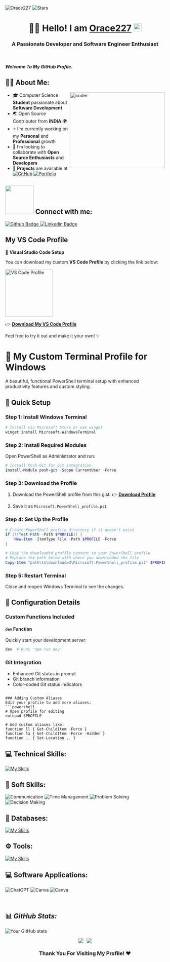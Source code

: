 <p align="left">
  <img src="https://komarev.com/ghpvc/?username=Orace227&label=Profile%20views&color=0e75b6&style=flat" alt="Orace227" />
  <img alt="Stars" src="https://img.shields.io/github/stars/Orace227?style=flat&labelColor=343b41"/>
</p>

# <div align="center"> 👨‍🎓 Hello! I am [Orace227](https://your-website-link.com) <img src="https://media.giphy.com/media/hvRJCLFzcasrR4ia7z/giphy.gif" height="25px"> </div>

<h3 align="center">A Passionate Developer and Software Engineer Enthusiast</h3>
<br />

#### _Welcome To My GitHub Profile._ 

## 🧑‍💻 About Me:

<img align="right" alt="coder" width="300" height="240" src="https://github.com/Orace227/Orace227/blob/main/coding-gif-1-unscreen.gif" />

- 🎓 Computer Science **Student** passionate about **Software Development**
- 🌏 Open Source Contributor from **INDIA** 🌍
- ⭐ I’m currently working on my **Personal** and **Professional** growth
- 🤝 I’m looking to collaborate with **Open Source Enthusiasts** and **Developers**
- 🚀 **Projects** are available at 
  [![GitHub](https://img.shields.io/badge/github-%23121011.svg?style=flat-square&logo=github&logoColor=white)](https://github.com/Orace227)
  [![Portfolio](https://img.shields.io/badge/Portfolio-%23000000.svg?style=flat-square&logo=firefox&logoColor=#FF7139)](https://bhavin.team.glitchastra.com)

<h2><img src="https://raw.githubusercontent.com/ShahriarShafin/ShahriarShafin/main/Assets/handshake.gif" width="90px"> Connect with me:</h2>
<div id="badges">
  <a href="https://github.com/Orace227">
    <img src="https://img.shields.io/badge/Github-013243?style=for-the-badge&logo=Github&logoColor=white" alt="Github Badge"/>
  </a>
  <a href="https://www.linkedin.com/in/bhavin-prajapati-b8476b275/">
    <img src="https://img.shields.io/badge/Linkedin-blue?style=for-the-badge&logo=linkedin&logoColor=white" alt="Linkedin Badge"/>
  </a>
</div>


## My VS Code Profile

🎨 **Visual Studio Code Setup**

You can download my custom **VS Code Profile** by clicking the link below:

<a href="https://gist.github.com/Orace227/188dccee889b933089bb014d688b5f88">
  <img src="https://code.visualstudio.com/assets/images/code-stable.png" alt="VS Code Profile" width="150" />
</a>

👉 **[Download My VS Code Profile](https://gist.github.com/Orace227/188dccee889b933089bb014d688b5f88)**

Feel free to try it out and make it your own! ✨

# 🎨 My Custom Terminal Profile for Windows

A beautiful, functional PowerShell terminal setup with enhanced productivity features and custom styling.

## 🚀 Quick Setup

### Step 1: Install Windows Terminal
```bash
# Install via Microsoft Store or use winget
winget install Microsoft.WindowsTerminal
```

### Step 2: Install Required Modules
Open PowerShell as Administrator and run:
```powershell
# Install Posh-Git for Git integration
Install-Module posh-git -Scope CurrentUser -Force
```

### Step 3: Download the Profile
1. Download the PowerShell profile from this gist: 
   👉 **[Download Profile](https://gist.github.com/Orace227/e6973c8e055c5448360935b248dcdf9b)**

2. Save it as `Microsoft.PowerShell_profile.ps1`

### Step 4: Set Up the Profile
```powershell
# Create PowerShell profile directory if it doesn't exist
if (!(Test-Path -Path $PROFILE)) {
    New-Item -ItemType File -Path $PROFILE -Force
}

# Copy the downloaded profile content to your PowerShell profile
# Replace the path below with where you downloaded the file
Copy-Item "path\to\downloaded\Microsoft.PowerShell_profile.ps1" $PROFILE -Force
```

### Step 5: Restart Terminal
Close and reopen Windows Terminal to see the changes.

## 🔧 Configuration Details

### Custom Functions Included

#### `dev` Function
Quickly start your development server:
```powershell
dev  # Runs 'npm run dev'
```

### Git Integration
- Enhanced Git status in prompt
- Git branch information
- Color-coded Git status indicators
```

### Adding Custom Aliases
Edit your profile to add more aliases:
```powershell
# Open profile for editing
notepad $PROFILE

# Add custom aliases like:
function ll { Get-ChildItem -Force }
function la { Get-ChildItem -Force -Hidden }
function .. { Set-Location .. }
```

## 💻 Technical Skills:
[![My Skills](https://skillicons.dev/icons?i=mongodb,expressjs,react,nodejs,javascript,git,github,nextjs,kafka,redis,typescript,html,css&perline=7)](https://skillicons.dev)

## 👤 Soft Skills:
<div id="badges">
  <a><img src="https://img.shields.io/badge/Communication-yellow?style=for-the-badge&logoColor=white" alt="Communication"/></a>
  <a><img src="https://img.shields.io/badge/Time Management-470137?style=for-the-badge&logoColor=white" alt="Time Management"/></a>
  <a><img src="https://img.shields.io/badge/Problem Solving-E10098?style=for-the-badge&logoColor=white" alt="Problem Solving"/></a>
  <a><img src="https://img.shields.io/badge/Decision Making-FE7A16?style=for-the-badge&logoColor=white" alt="Decision Making"/></a>
</div>

## 📅 Databases:
[![My Skills](https://skillicons.dev/icons?i=mongodb&perline=8)](https://skillicons.dev)

## ⚙️ Tools:
[![My Skills](https://skillicons.dev/icons?i=git,github,vscode&perline=8)](https://skillicons.dev)

## 💻 Software Applications:
![ChatGPT](https://img.shields.io/badge/chatGPT-74aa9c?style=for-the-badge&logo=openai&logoColor=white)
![Canva](https://img.shields.io/badge/Canva-%2300C4CC.svg?style=for-the-badge&logo=Canva&logoColor=white)
![Canva](https://img.shields.io/badge/figma-%2300C4CC.svg?style=for-the-badge&logo=Canva&logoColor=white)

<br />

## 📊 _GitHub Stats:_
![Your GitHub stats](https://github-readme-stats.vercel.app/api?username=Orace227&show_icons=true&theme=dark)
<div style="display: flex; flex-wrap: wrap; gap: 10px; align-items: center; justify-content: center;">
  <img src="https://github-readme-streak-stats.herokuapp.com/?user=Orace227&theme=dark&hide_border=false"> 
  <img src="https://github-readme-stats.vercel.app/api/top-langs/?username=Orace227&theme=dark&hide_border=false&include_all_commits=&count_private=false&layout=compact">
</div>

### <div align="center">Thank You For Visiting My Profile! ❤️</div>
